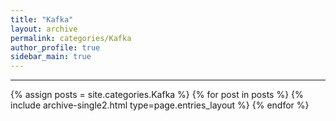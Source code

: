 ```yaml
---
title: "Kafka"
layout: archive
permalink: categories/Kafka
author_profile: true
sidebar_main: true
---
```


<!-- 공백이 포함되어 있는 카테고리 이름의 경우 site.categories['a b c'] 이런식으로! -->

---

{% assign posts = site.categories.Kafka %}
{% for post in posts %} {% include archive-single2.html type=page.entries_layout %} {% endfor %}
